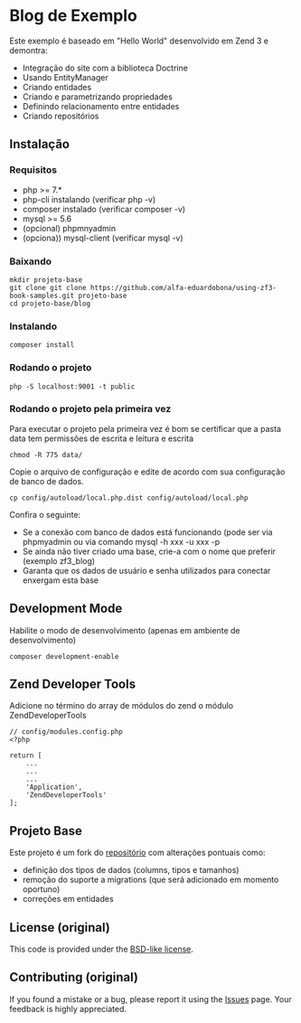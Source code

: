Blog de Exemplo
==================================================

Este exemplo é baseado em "Hello World" desenvolvido em Zend 3 e demontra:

  * Integração do site com a biblioteca Doctrine
  * Usando EntityManager
  * Criando entidades
  * Criando e parametrizando propriedades
  * Definindo relacionamento entre entidades
  * Criando repositórios

## Instalação

### Requisitos

- php >= 7.*
- php-cli instalando (verificar php -v)
- composer instalado (verificar composer -v)
- mysql >= 5.6
- (opcional) phpmnyadmin
- (opciona)) mysql-client (verificar mysql -v)

### Baixando

```
mkdir projeto-base
git clone git clone https://github.com/alfa-eduardobona/using-zf3-book-samples.git projeto-base
cd projeto-base/blog
```

### Instalando

```
composer install
```

### Rodando o projeto

```
php -S localhost:9001 -t public
```

### Rodando o projeto pela primeira vez

Para executar o projeto pela primeira vez é bom se certificar que a 
pasta data tem permissões de escrita e leitura e escrita

```
chmod -R 775 data/
```

Copie o arquivo de configuração e edite de acordo com sua configuração de banco de dados.

```
cp config/autoload/local.php.dist config/autoload/local.php
```

Confira o seguinte:

- Se a conexão com banco de dados está funcionando (pode ser via phpmyadmin ou via comando mysql -h xxx -u xxx -p
- Se ainda não tiver criado uma base, crie-a com o nome que preferir (exemplo zf3_blog)
- Garanta que os dados de usuário e senha utilizados para conectar enxergam esta base

## Development Mode

Habilite o modo de desenvolvimento (apenas em ambiente de desenvolvimento)

```
composer development-enable
```

## Zend Developer Tools

Adicione no término do array de módulos do zend o módulo ZendDeveloperTools

```
// config/modules.config.php
<?php

return [
    ...
    ...
    ...
    'Application',
    'ZendDeveloperTools'
];

```

## Projeto Base

Este projeto é um fork do [repositório](https://github.com/olegkrivtsov/using-zf3-book-samples/tree/master/blog) com alterações pontuais como:

- definição dos tipos de dados (columns, tipos e tamanhos)
- remoção do suporte a migrations (que será adicionado em momento oportuno)
- correções em entidades

## License (original)

This code is provided under the [BSD-like license](https://en.wikipedia.org/wiki/BSD_licenses). 

## Contributing (original)

If you found a mistake or a bug, please report it using the [Issues](https://github.com/olegkrivtsov/using-zf3-book-samples/issues) page. Your feedback is highly appreciated.
